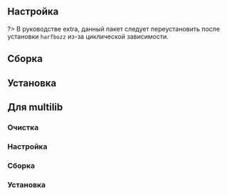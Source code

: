 <pkg :name="'freetype'" instsize showsbu2></pkg>

## Настройка

?> В руководстве extra, данный пакет следует переустановить после установки ``harfbuzz`` из-за циклической зависимости.

<package-script :package="'freetype'" :type="'configure'"></package-script>

## Сборка
<package-script :package="'freetype'" :type="'build'"></package-script>

## Установка
<package-script :package="'freetype'" :type="'install'"></package-script>

## Для multilib

### Очистка

<package-script :package="'freetype'" :type="'multi_prepare'"></package-script>

### Настройка

<package-script :package="'freetype'" :type="'multi_configure'"></package-script>

### Сборка 
<package-script :package="'freetype'" :type="'multi_build'"></package-script>
### Установка
<package-script :package="'freetype'" :type="'multi_install'"></package-script>

<script>
	new Vue({ el: '#main' })
</script> 
